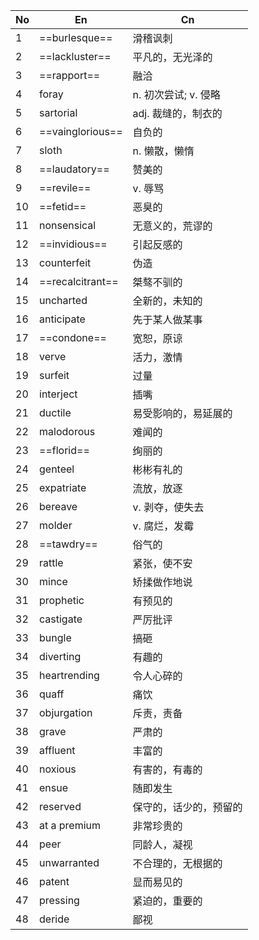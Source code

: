 | No  | En               | Cn             |
| --- | ---------------- | -------------- |
| 1 |  ==burlesque==     |  滑稽讽刺            |
| 2 |  ==lackluster==    |  平凡的，无光泽的        |
| 3 |  ==rapport==       |  融洽              |
| 4 |  foray             |  n. 初次尝试; v. 侵略  |
| 5 |  sartorial         |  adj. 裁缝的，制衣的    |
| 6 |  ==vainglorious==  |  自负的             |
| 7 |  sloth             |  n. 懒散，懒惰        |
| 8 |  ==laudatory==     |  赞美的             |
| 9 |  ==revile==        |  v. 辱骂           |
| 10 |  ==fetid==         |  恶臭的             |
| 11 |  nonsensical       |  无意义的，荒谬的        |
| 12 |  ==invidious==     |  引起反感的           |
| 13 |  counterfeit       |  伪造              |
| 14 |  ==recalcitrant==  |  桀骜不驯的           |
| 15 |  uncharted         |  全新的，未知的         |
| 16 |  anticipate        |  先于某人做某事         |
| 17 |  ==condone==       |  宽恕，原谅           |
| 18 |  verve             |  活力，激情           |
| 19 |  surfeit           |  过量              |
| 20 |  interject         |  插嘴              |
| 21 |  ductile           |  易受影响的，易延展的      |
| 22 |  malodorous        |  难闻的             |
| 23 |  ==florid==        |  绚丽的             |
| 24 |  genteel           |  彬彬有礼的           |
| 25 |  expatriate        |  流放，放逐           |
| 26 |  bereave           |  v. 剥夺，使失去       |
| 27 |  molder            |  v. 腐烂，发霉        |
| 28 |  ==tawdry==        |  俗气的             |
| 29 |  rattle            |  紧张，使不安          |
| 30 |  mince             |  矫揉做作地说          |
| 31 |  prophetic         |  有预见的            |
| 32 |  castigate         |  严厉批评            |
| 33 |  bungle            |  搞砸              |
| 34 |  diverting         |  有趣的             |
| 35 |  heartrending      |  令人心碎的           |
| 36 |  quaff             |  痛饮              |
| 37 |  objurgation       |  斥责，责备           |
| 38 |  grave             |  严肃的             |
| 39 |  affluent          |  丰富的             |
| 40 |  noxious           |  有害的，有毒的         |
| 41 |  ensue             |  随即发生            |
| 42 |  reserved          |  保守的，话少的，预留的     |
| 43 |  at a premium      |  非常珍贵的           |
| 44 |  peer              |  同龄人，凝视          |
| 45 |  unwarranted       |  不合理的，无根据的       |
| 46 |  patent            |  显而易见的           |
| 47 |  pressing          |  紧迫的，重要的         |
| 48 |  deride            |  鄙视              |
